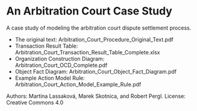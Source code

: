 
# An Arbitration Court Case Study
A case study of modeling the arbitration court dispute settlement process. 

- The original text: Arbitration_Court_Procedure_Original_Text.pdf
- Transaction Result Table: Arbitration_Court_Transaction_Result_Table_Complete.xlsx
- Organization Construction Diagram: Arbitration_Court_OCD_Complete.pdf
- Object Fact Diagram: Arbitration_Court_Object_Fact_Diagram.pdf
- Example Action Model Rule: Arbitration_Court_Action_Model_Example_Rule.pdf

Authors: Martina Lassaková, Marek Skotnica, and Robert Pergl. 
License: Creative Commons 4.0

